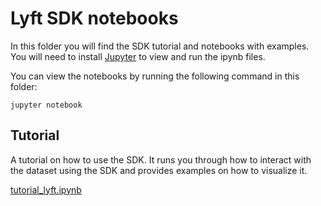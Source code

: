 # Lyft SDK  notebooks

In this folder you will find the SDK tutorial and notebooks with examples. You will need to install [Jupyter](https://jupyter.org/install) to view and run the ipynb files.


You can view the notebooks by running the following command in this folder:
```
jupyter notebook
``` 

## Tutorial

A tutorial on how to use the SDK. It runs you through how to interact with the dataset using the SDK and provides examples on how to visualize it.

[tutorial_lyft.ipynb](tutorial_lyft.ipynb)